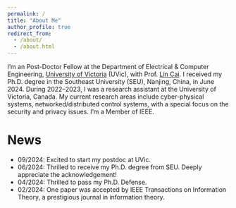```yaml
---
permalink: /
title: "About Me"
author_profile: true
redirect_from: 
  - /about/
  - /about.html
---
```


I’m an Post-Doctor Fellow at the Department of Electrical & Computer Engineering, [University of Victoria](https://www.uvic.ca/) (UVic), with Prof. [Lin Cai](https://www.ece.uvic.ca/~cai/). I received my Ph.D. degree in the Southeast University (SEU), Nanjing, China, in June 2024. During 2022–2023, I was a research assistant at the University of Victoria, Canada. My current research areas include cyber-physical systems, networked/distributed control systems, with a special focus on the security and privacy issues. I’m a Member of IEEE.

News
======
* 09/2024: Excited to start my postdoc at UVic.
* 06/2024: Thrilled to receive my Ph.D. degree from SEU. Deeply appreciate the acknowledgement!
* 04/2024: Thrilled to pass my Ph.D. Defense.
* 02/2024: One paper was accepted by IEEE Transactions on Information Theory, a prestigious journal in information theory.
